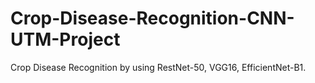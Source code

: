 # Crop-Disease-Recognition-CNN-UTM-Project
 Crop Disease Recognition by using RestNet-50, VGG16, EfficientNet-B1.
